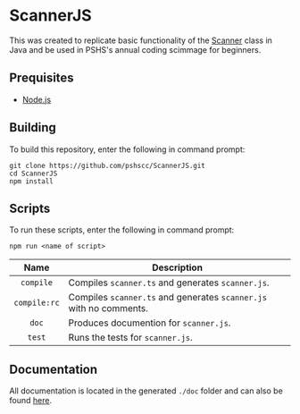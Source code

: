# ScannerJS
This was created to replicate basic functionality of the [Scanner](https://docs.oracle.com/javase/10/docs/api/java/util/Scanner.html) class in Java and be used in PSHS's annual coding scimmage for beginners.

## Prequisites
- [Node.js](https://nodejs.org/en/)

## Building
To build this repository, enter the following in command prompt:
```shell
git clone https://github.com/pshscc/ScannerJS.git
cd ScannerJS
npm install
```

## Scripts
To run these scripts, enter the following in command prompt: 
```shell
npm run <name of script>
```
| Name | Description |
| :-: | - |
| `compile` | Compiles `scanner.ts` and generates `scanner.js`. |
| `compile:rc` | Compiles `scanner.ts` and generates `scanner.js` with no comments. |
| `doc` | Produces documention for `scanner.js`. |
| `test` | Runs the tests for `scanner.js`. |

## Documentation
All documentation is located in the generated `./doc` folder and can also be found [here](https://pshscc.github.io/scannerjs/).